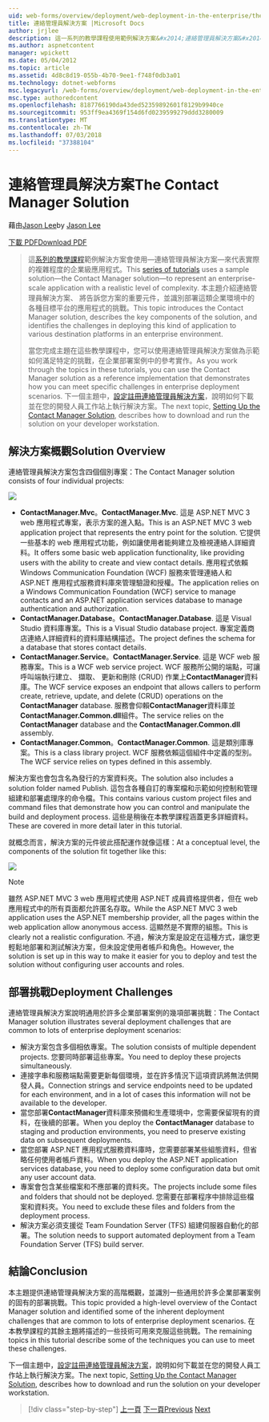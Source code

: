 ```yaml
---
uid: web-forms/overview/deployment/web-deployment-in-the-enterprise/the-contact-manager-solution
title: 連絡管理員解決方案 |Microsoft Docs
author: jrjlee
description: 這一系列的教學課程使用範例解決方案&#x2014;連絡管理員解決方案&#x2014;來代表實際的層級的企業級應用程式...
ms.author: aspnetcontent
manager: wpickett
ms.date: 05/04/2012
ms.topic: article
ms.assetid: 4d8c8d19-055b-4b70-9ee1-f748f0db3a01
ms.technology: dotnet-webforms
msc.legacyurl: /web-forms/overview/deployment/web-deployment-in-the-enterprise/the-contact-manager-solution
msc.type: authoredcontent
ms.openlocfilehash: 8187766190da43ded52359892601f8129b9940ce
ms.sourcegitcommit: 953ff9ea4369f154d6fd0239599279ddd3280009
ms.translationtype: MT
ms.contentlocale: zh-TW
ms.lasthandoff: 07/03/2018
ms.locfileid: "37388104"
---
```

<a name="the-contact-manager-solution"></a><span data-ttu-id="79483-103">連絡管理員解決方案</span><span class="sxs-lookup"><span data-stu-id="79483-103">The Contact Manager Solution</span></span>
====================
<span data-ttu-id="79483-104">藉由[Jason Lee](https://github.com/jrjlee)</span><span class="sxs-lookup"><span data-stu-id="79483-104">by [Jason Lee](https://github.com/jrjlee)</span></span>

[<span data-ttu-id="79483-105">下載 PDF</span><span class="sxs-lookup"><span data-stu-id="79483-105">Download PDF</span></span>](https://msdnshared.blob.core.windows.net/media/MSDNBlogsFS/prod.evol.blogs.msdn.com/CommunityServer.Blogs.Components.WeblogFiles/00/00/00/63/56/8130.DeployingWebAppsInEnterpriseScenarios.pdf)

> <span data-ttu-id="79483-106">這[系列的教學課程](web-deployment-in-the-enterprise.md)範例解決方案會使用&#x2014;連絡管理員解決方案&#x2014;來代表實際的複雜程度的企業級應用程式。</span><span class="sxs-lookup"><span data-stu-id="79483-106">This [series of tutorials](web-deployment-in-the-enterprise.md) uses a sample solution&#x2014;the Contact Manager solution&#x2014;to represent an enterprise-scale application with a realistic level of complexity.</span></span> <span data-ttu-id="79483-107">本主題介紹連絡管理員解決方案、 將告訴您方案的重要元件，並識別部署這類企業環境中的各種目標平台的應用程式的挑戰。</span><span class="sxs-lookup"><span data-stu-id="79483-107">This topic introduces the Contact Manager solution, describes the key components of the solution, and identifies the challenges in deploying this kind of application to various destination platforms in an enterprise environment.</span></span>
> 
> <span data-ttu-id="79483-108">當您完成主題在這些教學課程中，您可以使用連絡管理員解決方案做為示範如何滿足特定的挑戰，在企業部署案例中的參考實作。</span><span class="sxs-lookup"><span data-stu-id="79483-108">As you work through the topics in these tutorials, you can use the Contact Manager solution as a reference implementation that demonstrates how you can meet specific challenges in enterprise deployment scenarios.</span></span> <span data-ttu-id="79483-109">下一個主題中，[設定註冊連絡管理員解決方案](setting-up-the-contact-manager-solution.md)，說明如何下載並在您的開發人員工作站上執行解決方案。</span><span class="sxs-lookup"><span data-stu-id="79483-109">The next topic, [Setting Up the Contact Manager Solution](setting-up-the-contact-manager-solution.md), describes how to download and run the solution on your developer workstation.</span></span>


## <a name="solution-overview"></a><span data-ttu-id="79483-110">解決方案概觀</span><span class="sxs-lookup"><span data-stu-id="79483-110">Solution Overview</span></span>

<span data-ttu-id="79483-111">連絡管理員解決方案包含四個個別專案：</span><span class="sxs-lookup"><span data-stu-id="79483-111">The Contact Manager solution consists of four individual projects:</span></span>

![](the-contact-manager-solution/_static/image1.png)

- <span data-ttu-id="79483-112">**ContactManager.Mvc**。</span><span class="sxs-lookup"><span data-stu-id="79483-112">**ContactManager.Mvc**.</span></span> <span data-ttu-id="79483-113">這是 ASP.NET MVC 3 web 應用程式專案，表示方案的進入點。</span><span class="sxs-lookup"><span data-stu-id="79483-113">This is an ASP.NET MVC 3 web application project that represents the entry point for the solution.</span></span> <span data-ttu-id="79483-114">它提供一些基本的 web 應用程式功能，例如讓使用者能夠建立及檢視連絡人詳細資料。</span><span class="sxs-lookup"><span data-stu-id="79483-114">It offers some basic web application functionality, like providing users with the ability to create and view contact details.</span></span> <span data-ttu-id="79483-115">應用程式依賴 Windows Communication Foundation (WCF) 服務來管理連絡人和 ASP.NET 應用程式服務資料庫來管理驗證和授權。</span><span class="sxs-lookup"><span data-stu-id="79483-115">The application relies on a Windows Communication Foundation (WCF) service to manage contacts and an ASP.NET application services database to manage authentication and authorization.</span></span>
- <span data-ttu-id="79483-116">**ContactManager.Database**。</span><span class="sxs-lookup"><span data-stu-id="79483-116">**ContactManager.Database**.</span></span> <span data-ttu-id="79483-117">這是 Visual Studio 資料庫專案。</span><span class="sxs-lookup"><span data-stu-id="79483-117">This is a Visual Studio database project.</span></span> <span data-ttu-id="79483-118">專案定義商店連絡人詳細資料的資料庫結構描述。</span><span class="sxs-lookup"><span data-stu-id="79483-118">The project defines the schema for a database that stores contact details.</span></span>
- <span data-ttu-id="79483-119">**ContactManager.Service**。</span><span class="sxs-lookup"><span data-stu-id="79483-119">**ContactManager.Service**.</span></span> <span data-ttu-id="79483-120">這是 WCF web 服務專案。</span><span class="sxs-lookup"><span data-stu-id="79483-120">This is a WCF web service project.</span></span> <span data-ttu-id="79483-121">WCF 服務所公開的端點，可讓呼叫端執行建立、 擷取、 更新和刪除 (CRUD) 作業上**ContactManager**資料庫。</span><span class="sxs-lookup"><span data-stu-id="79483-121">The WCF service exposes an endpoint that allows callers to perform create, retrieve, update, and delete (CRUD) operations on the **ContactManager** database.</span></span> <span data-ttu-id="79483-122">服務會仰賴**ContactManager**資料庫並**ContactManager.Common.dll**組件。</span><span class="sxs-lookup"><span data-stu-id="79483-122">The service relies on the **ContactManager** database and the **ContactManager.Common.dll** assembly.</span></span>
- <span data-ttu-id="79483-123">**ContactManager.Common**。</span><span class="sxs-lookup"><span data-stu-id="79483-123">**ContactManager.Common**.</span></span> <span data-ttu-id="79483-124">這是類別庫專案。</span><span class="sxs-lookup"><span data-stu-id="79483-124">This is a class library project.</span></span> <span data-ttu-id="79483-125">WCF 服務依賴這個組件中定義的型別。</span><span class="sxs-lookup"><span data-stu-id="79483-125">The WCF service relies on types defined in this assembly.</span></span>

<span data-ttu-id="79483-126">解決方案也會包含名為發行的方案資料夾。</span><span class="sxs-lookup"><span data-stu-id="79483-126">The solution also includes a solution folder named Publish.</span></span> <span data-ttu-id="79483-127">這包含各種自訂的專案檔和示範如何控制和管理組建和部署處理序的命令檔。</span><span class="sxs-lookup"><span data-stu-id="79483-127">This contains various custom project files and command files that demonstrate how you can control and manipulate the build and deployment process.</span></span> <span data-ttu-id="79483-128">這些是稍後在本教學課程涵蓋更多詳細資料。</span><span class="sxs-lookup"><span data-stu-id="79483-128">These are covered in more detail later in this tutorial.</span></span>

<span data-ttu-id="79483-129">就概念而言，解決方案的元件彼此搭配運作就像這樣：</span><span class="sxs-lookup"><span data-stu-id="79483-129">At a conceptual level, the components of the solution fit together like this:</span></span>

![](the-contact-manager-solution/_static/image2.png)

> [!NOTE]
> <span data-ttu-id="79483-130">雖然 ASP.NET MVC 3 web 應用程式使用 ASP.NET 成員資格提供者，但在 web 應用程式中的所有頁面都允許匿名存取。</span><span class="sxs-lookup"><span data-stu-id="79483-130">While the ASP.NET MVC 3 web application uses the ASP.NET membership provider, all the pages within the web application allow anonymous access.</span></span> <span data-ttu-id="79483-131">這顯然是不實際的組態。</span><span class="sxs-lookup"><span data-stu-id="79483-131">This is clearly not a realistic configuration.</span></span> <span data-ttu-id="79483-132">不過，解決方案是設定在這種方式，讓您更輕鬆地部署和測試解決方案，但未設定使用者帳戶和角色。</span><span class="sxs-lookup"><span data-stu-id="79483-132">However, the solution is set up in this way to make it easier for you to deploy and test the solution without configuring user accounts and roles.</span></span>


## <a name="deployment-challenges"></a><span data-ttu-id="79483-133">部署挑戰</span><span class="sxs-lookup"><span data-stu-id="79483-133">Deployment Challenges</span></span>

<span data-ttu-id="79483-134">連絡管理員解決方案說明通用於許多企業部署案例的幾項部署挑戰：</span><span class="sxs-lookup"><span data-stu-id="79483-134">The Contact Manager solution illustrates several deployment challenges that are common to lots of enterprise deployment scenarios:</span></span>

- <span data-ttu-id="79483-135">解決方案包含多個相依專案。</span><span class="sxs-lookup"><span data-stu-id="79483-135">The solution consists of multiple dependent projects.</span></span> <span data-ttu-id="79483-136">您要同時部署這些專案。</span><span class="sxs-lookup"><span data-stu-id="79483-136">You need to deploy these projects simultaneously.</span></span>
- <span data-ttu-id="79483-137">連接字串和服務端點需要更新每個環境，並在許多情況下這項資訊將無法供開發人員。</span><span class="sxs-lookup"><span data-stu-id="79483-137">Connection strings and service endpoints need to be updated for each environment, and in a lot of cases this information will not be available to the developer.</span></span>
- <span data-ttu-id="79483-138">當您部署**ContactManager**資料庫來預備和生產環境中，您需要保留現有的資料，在後續的部署。</span><span class="sxs-lookup"><span data-stu-id="79483-138">When you deploy the **ContactManager** database to staging and production environments, you need to preserve existing data on subsequent deployments.</span></span>
- <span data-ttu-id="79483-139">當您部署 ASP.NET 應用程式服務資料庫時，您需要部署某些組態資料，但省略任何使用者帳戶資料。</span><span class="sxs-lookup"><span data-stu-id="79483-139">When you deploy the ASP.NET application services database, you need to deploy some configuration data but omit any user account data.</span></span>
- <span data-ttu-id="79483-140">專案會包含某些檔案和不應部署的資料夾。</span><span class="sxs-lookup"><span data-stu-id="79483-140">The projects include some files and folders that should not be deployed.</span></span> <span data-ttu-id="79483-141">您需要在部署程序中排除這些檔案和資料夾。</span><span class="sxs-lookup"><span data-stu-id="79483-141">You need to exclude these files and folders from the deployment process.</span></span>
- <span data-ttu-id="79483-142">解決方案必須支援從 Team Foundation Server (TFS) 組建伺服器自動化的部署。</span><span class="sxs-lookup"><span data-stu-id="79483-142">The solution needs to support automated deployment from a Team Foundation Server (TFS) build server.</span></span>

## <a name="conclusion"></a><span data-ttu-id="79483-143">結論</span><span class="sxs-lookup"><span data-stu-id="79483-143">Conclusion</span></span>

<span data-ttu-id="79483-144">本主題提供連絡管理員解決方案的高階概觀，並識別一些通用於許多企業部署案例的固有的部署挑戰。</span><span class="sxs-lookup"><span data-stu-id="79483-144">This topic provided a high-level overview of the Contact Manager solution and identified some of the inherent deployment challenges that are common to lots of enterprise deployment scenarios.</span></span> <span data-ttu-id="79483-145">在本教學課程的其餘主題將描述的一些技術可用來克服這些挑戰。</span><span class="sxs-lookup"><span data-stu-id="79483-145">The remaining topics in this tutorial describe some of the techniques you can use to meet these challenges.</span></span>

<span data-ttu-id="79483-146">下一個主題中，[設定註冊連絡管理員解決方案](setting-up-the-contact-manager-solution.md)，說明如何下載並在您的開發人員工作站上執行解決方案。</span><span class="sxs-lookup"><span data-stu-id="79483-146">The next topic, [Setting Up the Contact Manager Solution](setting-up-the-contact-manager-solution.md), describes how to download and run the solution on your developer workstation.</span></span>

> [!div class="step-by-step"]
> <span data-ttu-id="79483-147">[上一頁](web-deployment-in-the-enterprise.md)
> [下一頁](setting-up-the-contact-manager-solution.md)</span><span class="sxs-lookup"><span data-stu-id="79483-147">[Previous](web-deployment-in-the-enterprise.md)
[Next](setting-up-the-contact-manager-solution.md)</span></span>
